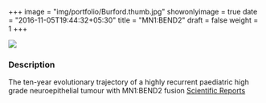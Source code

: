 +++
image = "img/portfolio/Burford.thumb.jpg"
showonlyimage = true
date = "2016-11-05T19:44:32+05:30"
title = "MN1:BEND2"
draft = false
weight = 1
+++
<!--more-->
![](/img/portfolio/Burford.jpg)
###	Description
The ten-year evolutionary trajectory of a highly recurrent paediatric high grade neuroepithelial tumour with MN1:BEND2 fusion
[Scientific Reports](https://www.nature.com/articles/s41598-018-19389-9)
